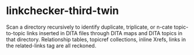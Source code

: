 # linkchecker-third-twin
Scan a directory recursively to identify duplicate, triplicate, or n-cate topic-to-topic links inserted in DITA files through DITA maps and DITA topics in that directory. 
Relationship tables, topicref collections, inline Xrefs, links in the related-links tag are all reckoned.
